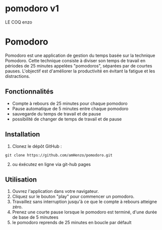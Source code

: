 # pomodoro v1

LE COQ enzo

# Pomodoro

Pomodoro est une application de gestion du temps basée sur la technique Pomodoro. Cette technique consiste à diviser son temps de travail en périodes de 25 minutes appelées "pomodoros", séparées par de courtes pauses. L'objectif est d'améliorer la productivité en évitant la fatigue et les distractions.

## Fonctionnalités

- Compte à rebours de 25 minutes pour chaque pomodoro
- Pause automatique de 5 minutes entre chaque pomodoro
- sauvegarde du temps de travail et de pause
- possibilité de changer de temps de travail et de pause 

## Installation

1. Clonez le dépôt GitHub :

```
git clone https://github.com/amHenzo/pomodoro.git
```

2. ou éxécutez en ligne via git-hub pages

## Utilisation

1. Ouvrez l'application dans votre navigateur.
3. Cliquez sur le bouton "play" pour commencer un pomodoro.
4. Travaillez sans interruption jusqu'à ce que le compte à rebours atteigne zéro.
5. Prenez une courte pause lorsque le pomodoro est terminé, d'une durée de base de 5 minutees
6. le pomodoro reprends de 25 minutes en boucle par défault











